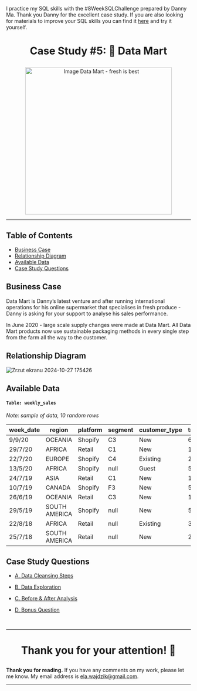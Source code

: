 I practice my SQL skills with the #8WeekSQLChallenge prepared by Danny Ma. Thank you Danny for the excellent case study.
If you are also looking for materials to improve your SQL skills you can find it [here](https://8weeksqlchallenge.com/) and try it yourself.

# <p align="center"> Case Study #5: 🛒 Data Mart
<p align="center"> <img src="https://8weeksqlchallenge.com/images/case-study-designs/5.png" alt="Image Data Mart - fresh is best" height="400">

***

## Table of Contents

- [Business Case](#business-case)
- [Relationship Diagram](#relationship-diagram)
- [Available Data](#available-data)
- [Case Study Questions](#case-study-questions)


## Business Case
Data Mart is Danny’s latest venture and after running international operations for his online supermarket that specialises in fresh produce - Danny is asking for your support to analyse his sales performance.

In June 2020 - large scale supply changes were made at Data Mart. All Data Mart products now use sustainable packaging methods in every single step from the farm all the way to the customer.

## Relationship Diagram

![Zrzut ekranu 2024-10-27 175426](https://github.com/user-attachments/assets/acaccee9-a1cd-4ec2-a566-45d733d4a48d)

## Available Data

#### ``Table: weekly_sales``
*Note: sample of data, 10 random rows*

week_date | region | platform | segment | customer_type | transactions | sales
-- | -- | -- | -- | -- | -- | --
9/9/20 | OCEANIA | Shopify | C3 | New | 610 | 110033.89
29/7/20 | AFRICA | Retail | C1 | New | 110692 | 3053771.19
22/7/20 | EUROPE | Shopify | C4 | Existing | 24 | 8101.54
13/5/20 | AFRICA | Shopify | null | Guest | 5287 | 1003301.37
24/7/19 | ASIA | Retail | C1 | New | 127342 | 3151780.41
10/7/19 | CANADA | Shopify | F3 | New | 51 | 8844.93
26/6/19 | OCEANIA | Retail | C3 | New | 152921 | 5551385.36
29/5/19 | SOUTH AMERICA | Shopify | null | New | 53 | 10056.2
22/8/18 | AFRICA | Retail | null | Existing | 31721 | 1718863.58
25/7/18 | SOUTH AMERICA | Retail | null | New | 2136 | 81757.91




## Case Study Questions

- [A. Data Cleansing Steps](https://github.com/ElaWajdzik/SQL_Challenge_Case_Study_5---Data-Mart/blob/main/A.%20Data%20Cleansing%20Steps.md)

- [B. Data Exploration](https://github.com/ElaWajdzik/SQL_Challenge_Case_Study_5---Data-Mart/blob/main/A.%20Data%20Exploration.md)

- [C. Before & After Analysis](https://github.com/ElaWajdzik/SQL_Challenge_Case_Study_5---Data-Mart/blob/main/C.%20Before%20%26%20After%20Analysis.md)

- [D. Bonus Question](https://github.com/ElaWajdzik/SQL_Challenge_Case_Study_5---Data-Mart/blob/main/D.%20Bonus%20Question.md)

<br/>

*** 

 # <p align="center"> Thank you for your attention! 🫶️

**Thank you for reading.** If you have any comments on my work, please let me know. My email address is ela.wajdzik@gmail.com.

***

